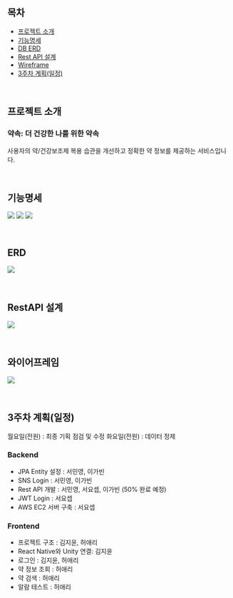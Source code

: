 ## 목차
* [프로젝트 소개](#프로젝트-소개)
* [기능명세](#기능명세)
* [DB ERD](#DB-ERD)
* [Rest API 설계](#Rest-API-설계)
* [Wireframe](#Wireframe)
* [3주차 계획(일정)](#3주차-계획일정)


<br>


## 프로젝트 소개

### 약속: 더 건강한 나를 위한 약속
사용자의 약/건강보조제 복용 습관을 개선하고 정확한 약 정보를 제공하는 서비스입니다.


<br>


## 기능명세

![](https://i.imgur.com/WaDjUDZ.png)
![](https://i.imgur.com/KXqBkyW.png)
![](https://i.imgur.com/0ATVMNy.png)


<br>


## ERD
![](https://i.imgur.com/9j4otHr.png)


<br>


## RestAPI 설계

![](https://i.imgur.com/1868oW0.png)


<br>


## 와이어프레임
![](https://i.imgur.com/XQoMFYx.png)


<br>


## 3주차 계획(일정)

월요일(전원) : 최종 기획 점검 및 수정
화요일(전원) : 데이터 정제

### Backend
- JPA Entity 설정 : 서민영, 이가빈
- SNS Login : 서민영, 이가빈
- Rest API 개발 : 서민영, 서요셉, 이가빈 (50% 완료 예정)
- JWT Login : 서요셉
- AWS EC2 서버 구축 : 서요셉

### Frontend
- 프로젝트 구조 : 김지윤, 허애리
- React Native와 Unity 연결: 김지윤
- 로그인 : 김지윤, 허애리
- 약 정보 조회 : 허애리  
- 약 검색 : 허애리  
- 알람 테스트 : 허애리  
